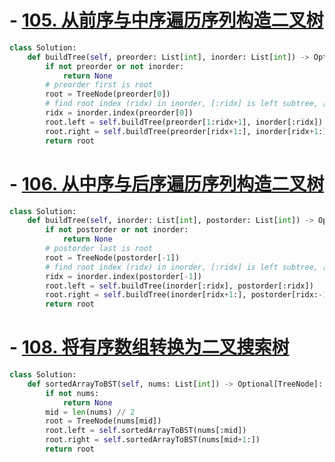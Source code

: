 # - [105. 从前序与中序遍历序列构造二叉树](https://leetcode.cn/problems/construct-binary-tree-from-preorder-and-inorder-traversal/)
```python fold
class Solution:
    def buildTree(self, preorder: List[int], inorder: List[int]) -> Optional[TreeNode]:
        if not preorder or not inorder:
            return None
        # preorder first is root
        root = TreeNode(preorder[0])
        # find root index (ridx) in inorder, [:ridx] is left subtree, [ridx+1:] is right subtree
        ridx = inorder.index(preorder[0])
        root.left = self.buildTree(preorder[1:ridx+1], inorder[:ridx])
        root.right = self.buildTree(preorder[ridx+1:], inorder[ridx+1:])
        return root
```
# - [106. 从中序与后序遍历序列构造二叉树](https://leetcode.cn/problems/construct-binary-tree-from-inorder-and-postorder-traversal/)
```python fold
class Solution:
    def buildTree(self, inorder: List[int], postorder: List[int]) -> Optional[TreeNode]:
        if not postorder or not inorder:
            return None
        # postorder last is root
        root = TreeNode(postorder[-1])
        # find root index (ridx) in inorder, [:ridx] is left subtree, [ridx+1:] is right subtree
        ridx = inorder.index(postorder[-1])
        root.left = self.buildTree(inorder[:ridx], postorder[:ridx])
        root.right = self.buildTree(inorder[ridx+1:], postorder[ridx:-1])
        return root
```

# - [108. 将有序数组转换为二叉搜索树](https://leetcode.cn/problems/convert-sorted-array-to-binary-search-tree/)
```python fold
class Solution:
    def sortedArrayToBST(self, nums: List[int]) -> Optional[TreeNode]:
        if not nums:
            return None
        mid = len(nums) // 2
        root = TreeNode(nums[mid])
        root.left = self.sortedArrayToBST(nums[:mid])
        root.right = self.sortedArrayToBST(nums[mid+1:])
        return root
```
